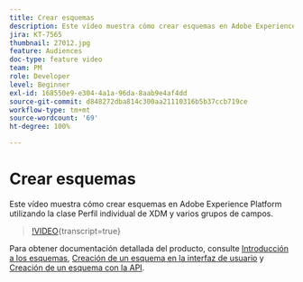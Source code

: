 ```yaml
---
title: Crear esquemas
description: Este vídeo muestra cómo crear esquemas en Adobe Experience Platform utilizando la clase Perfil individual de XDM y varios grupos de campos.
jira: KT-7565
thumbnail: 27012.jpg
feature: Audiences
doc-type: feature video
team: PM
role: Developer
level: Beginner
exl-id: 168550e9-e304-4a1a-96da-8aab9e4af4dd
source-git-commit: d848272dba814c300aa21110316b5b37ccb719ce
workflow-type: tm+mt
source-wordcount: '69'
ht-degree: 100%

---
```


# Crear esquemas

Este vídeo muestra cómo crear esquemas en Adobe Experience Platform utilizando la clase Perfil individual de XDM y varios grupos de campos.

>[!VIDEO](https://video.tv.adobe.com/v/3430223?quality=12&learn=on&captions=spa){transcript=true}

Para obtener documentación detallada del producto, consulte [Introducción a los esquemas](https://experienceleague.adobe.com/docs/journey-optimizer/using/data-management/get-started-schemas.html?lang=es), [Creación de un esquema en la interfaz de usuario](https://experienceleague.adobe.com/docs/experience-platform/xdm/tutorials/create-schema-ui.html?lang=es) y [Creación de un esquema con la API](https://experienceleague.adobe.com/docs/experience-platform/xdm/tutorials/create-schema-api.html?lang=es).
